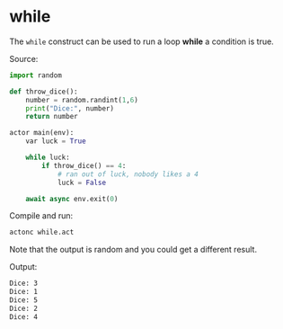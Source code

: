 # while

The `while` construct can be used to run a loop **while** a condition is true.

Source:
```python
import random

def throw_dice():
    number = random.randint(1,6)
    print("Dice:", number)
    return number

actor main(env):
    var luck = True

    while luck:
        if throw_dice() == 4:
            # ran out of luck, nobody likes a 4
            luck = False

    await async env.exit(0)
```

Compile and run:
```sh
actonc while.act
```

Note that the output is random and you could get a different result.

Output:
```sh
Dice: 3
Dice: 1
Dice: 5
Dice: 2
Dice: 4
```
